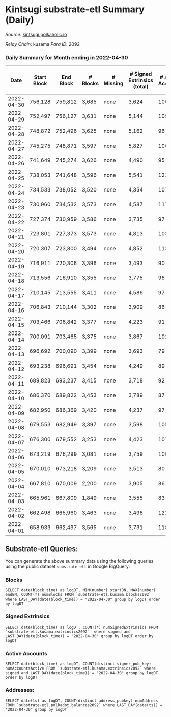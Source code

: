# Kintsugi substrate-etl Summary (Daily)

_Source_: [kintsugi.polkaholic.io](https://kintsugi.polkaholic.io)

*Relay Chain*: kusama
*Para ID*: 2092



### Daily Summary for Month ending in 2022-04-30


| Date | Start Block | End Block | # Blocks | # Missing | # Signed Extrinsics (total) | # Active Accounts | # Addresses with Balances | # Events | # Transfers | # XCM Transfers In | # XCM Transfers Out |
| ---- | ----------- | --------- | -------- | --------- | --------------------------- | ----------------- | ------------------------- | -------- | ----------- | ------------------ | ------------------- |
| 2022-04-30 | 756,128 | 759,812 | 3,685 | none  | 3,624 | 100 | 7,882 | 29,708 | 29 ($27,673.82) | 28 ($25,050.23) | 30 ($22,963.25) |
| 2022-04-29 | 752,497 | 756,127 | 3,631 | none  | 5,144 | 109 | 7,880 | 31,640 | 41 ($70,813.46) | 31 ($45,205.28) | 57 ($116,829.15) |
| 2022-04-28 | 748,872 | 752,496 | 3,625 | none  | 5,162 | 96 | 7,868 | 32,022 | 43 ($15,003.30) | 36 ($1,024,987.22) | 59 ($71,502.33) |
| 2022-04-27 | 745,275 | 748,871 | 3,597 | none  | 5,827 | 106 | 7,848 | 32,250 | 32 ($28,126.08) | 24 ($15,807.17) | 35 ($21,352.27) |
| 2022-04-26 | 741,649 | 745,274 | 3,626 | none  | 4,490 | 95 | 7,841 | 31,015 | 47 ($39,735.17) | 76 ($64,372.10) | 70 ($34,650.30) |
| 2022-04-25 | 738,053 | 741,648 | 3,596 | none  | 5,541 | 123 | 7,827 | 32,655 | 63 ($97,813.13) | 98 ($263,299.02) | 97 ($75,388.76) |
| 2022-04-24 | 734,533 | 738,052 | 3,520 | none  | 4,354 | 107 | 7,799 | 29,922 | 72 ($85,439.36) | 72 ($68,414.15) | 42 ($22,070.51) |
| 2022-04-23 | 730,960 | 734,532 | 3,573 | none  | 4,587 | 117 | 7,788 | 30,796 | 72 ($95,223.07) | 92 ($103,768.04) | 60 ($29,963.10) |
| 2022-04-22 | 727,374 | 730,959 | 3,586 | none  | 3,735 | 97 | 7,765 | 29,757 | 43 ($74,828.47) | 54 ($80,500.47) | 57 ($86,023.07) |
| 2022-04-21 | 723,801 | 727,373 | 3,573 | none  | 4,813 | 103 | 7,752 | 30,808 | 41 ($46,912.17) | 32 ($17,422.46) | 44 ($43,255.59) |
| 2022-04-20 | 720,307 | 723,800 | 3,494 | none  | 4,852 | 113 | 7,738 | 30,486 | 43 ($31,913.11) | 36 ($20,865.66) | 66 ($32,791.72) |
| 2022-04-19 | 716,911 | 720,306 | 3,396 | none  | 3,493 | 90 | 7,722 | 28,079 | 34 ($29,847.03) | 19 ($4,746.36) | 33 ($8,020.71) |
| 2022-04-18 | 713,556 | 716,910 | 3,355 | none  | 3,775 | 96 | 7,709 | 28,097 | 34 ($106,655.13) | 18 ($26,484.54) | 31 ($15,824.38) |
| 2022-04-17 | 710,145 | 713,555 | 3,411 | none  | 4,586 | 97 | 7,701 | 29,393 | 36 ($96,216.33) | 17 ($11,432.49) | 33 ($16,927.85) |
| 2022-04-16 | 706,843 | 710,144 | 3,302 | none  | 3,909 | 86 | 7,690 | 27,774 | 38 ($112,076.21) | 11 ($4,519.44) | 24 ($37,373.89) |
| 2022-04-15 | 703,466 | 706,842 | 3,377 | none  | 4,223 | 91 | 7,684 | 28,497 | 32 ($320,088.80) | 8 ($1,234.59) | 15 ($239,051.80) |
| 2022-04-14 | 700,091 | 703,465 | 3,375 | none  | 3,867 | 102 | 7,677 | 28,246 | 36 ($20,339.16) | 14 ($7,909.67) | 26 ($7,910.18) |
| 2022-04-13 | 696,692 | 700,090 | 3,399 | none  | 3,693 | 79 | 7,665 | 28,055 | 19 ($11,728.20) | 2 ($742.52) | 19 ($11,848.57) |
| 2022-04-12 | 693,238 | 696,691 | 3,454 | none  | 4,249 | 89 | 7,660 | 29,234 | 35 ($21,126.57) | 5 ($3,023.77) | 26 ($17,273.99) |
| 2022-04-11 | 689,823 | 693,237 | 3,415 | none  | 3,718 | 92 | 7,643 | 28,274 | 26 ($68,908.10) | 7 ($12,652.22) | 26 ($13,772.77) |
| 2022-04-10 | 686,370 | 689,822 | 3,453 | none  | 3,789 | 87 | 7,637 | 28,560 | 27 ($17,611.95) | 2 ($553.89) | 25 ($10,029.71) |
| 2022-04-09 | 682,950 | 686,369 | 3,420 | none  | 4,237 | 97 | 7,627 | 28,944 | 33 ($14,384.26) | 10 ($399,920.79) | 32 ($21,421.22) |
| 2022-04-08 | 679,553 | 682,949 | 3,397 | none  | 3,598 | 105 | 7,622 | 28,210 | 73 ($93,576.40) | 5 ($8,066.92) | 37 ($35,700.88) |
| 2022-04-07 | 676,300 | 679,552 | 3,253 | none  | 4,423 | 107 | 7,598 | 28,665 | 77 ($27,417.29) | 19 ($38,028.80) | 91 ($51,431.19) |
| 2022-04-06 | 673,219 | 676,299 | 3,081 | none  | 3,759 | 100 | 7,540 | 26,402 | 112 ($66,449.42) | 11 ($11,081.44) | 26 ($27,992.54) |
| 2022-04-05 | 670,010 | 673,218 | 3,209 | none  | 3,513 | 80 | 7,468 | 26,580 | 23 ($13,850.40) | 3 ($518.15) | 16 ($59,364.34) |
| 2022-04-04 | 667,810 | 670,009 | 2,200 | none  | 3,905 | 86 | 7,459 | 19,981 | 22 ($69,311.12) | 8 ($3,887.36) | 20 ($23,014.37) |
| 2022-04-03 | 665,961 | 667,809 | 1,849 | none  | 3,555 | 83 | 7,455 | 17,138 | 29 ($19,307.17) | 3 ($439.78) | 22 ($17,636.21) |
| 2022-04-02 | 662,498 | 665,960 | 3,463 | none  | 3,496 | 122 | 7,448 | 28,495 | 56 ($64,142.95) | 9 ($12,352.12) | 46 ($49,615.45) |
| 2022-04-01 | 658,933 | 662,497 | 3,565 | none  | 3,731 | 118 | 7,437 | 29,746 | 80 ($251,915.11) | 12 ($16,443.03) | 41 ($38,839.73) |

## Substrate-etl Queries:
You can generate the above summary data using the following queries using the public dataset `substrate-etl` in Google BigQuery:


### Blocks
```
SELECT date(block_time) as logDT, MIN(number) startBN, MAX(number) endBN, COUNT(*) numBlocks FROM `substrate-etl.kusama.blocks2092`  where LAST_DAY(date(block_time)) = "2022-04-30" group by logDT order by logDT
```


### Signed Extrinsics
```
SELECT date(block_time) as logDT, COUNT(*) numSignedExtrinsics FROM `substrate-etl.kusama.extrinsics2092`  where signed and LAST_DAY(date(block_time)) = "2022-04-30" group by logDT order by logDT
```


### Active Accounts
```
SELECT date(block_time) as logDT, COUNT(distinct signer_pub_key) numAccountsActive FROM `substrate-etl.kusama.extrinsics2092` where signed and LAST_DAY(date(block_time)) = "2022-04-30" group by logDT order by logDT
```


### Addresses:
```
SELECT date(ts) as logDT, COUNT(distinct address_pubkey) numAddress FROM `substrate-etl.polkadot.balances2092` where LAST_DAY(date(ts)) = "2022-04-30" group by logDT```

